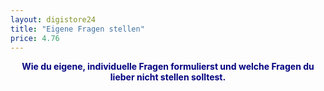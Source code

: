 ```yaml
---
layout: digistore24
title: "Eigene Fragen stellen"
price: 4.76
---
```

<p style="text-align:center;"><strong><span style="color:#000080;">Wie du eigene, individuelle Fragen formulierst und welche Fragen du lieber nicht stellen solltest.</span><br></strong></p>
<p style="text-align:center;">&#xA0;</p>